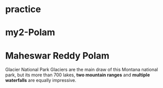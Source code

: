 # practice
# my2-Polam
# Maheswar Reddy Polam
 Glacier National Park
 Glaciers are the main draw of this Montana national park, but its more than 700 lakes, **two mountain ranges** and **multiple waterfalls** are equally impressive. 
